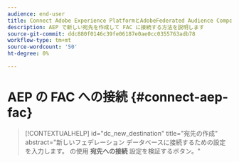 ```yaml
---
audience: end-user
title: Connect Adobe Experience PlatformとAdobeFederated Audience Composition アドオン
description: AEP で新しい宛先を作成して FAC に接続する方法を説明します
source-git-commit: ddc880f0146c39fe06187e0ae0cc0355763adb78
workflow-type: tm+mt
source-wordcount: '50'
ht-degree: 0%

---
```


# AEP の FAC への接続 {#connect-aep-fac}


>[!CONTEXTUALHELP]
>id="dc_new_destination"
>title="宛先の作成"
>abstract="新しいフェデレーション データベースに接続するための設定を入力します。 の使用 **宛先への接続** 設定を検証するボタン。"


